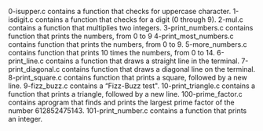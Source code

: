 0-isupper.c contains  a function that checks for uppercase character.
1-isdigit.c contains a function that checks for a digit (0 through 9).
2-mul.c contains a function that multiplies two integers.
3-print_numbers.c contains function that prints the numbers, from 0 to 9
4-print_most_numbers.c contains function that prints the numbers, from 0 to 9.
5-more_numbers.c contains function that prints 10 times the numbers, from 0 to 14.
6-print_line.c contains a function that draws a straight line in the terminal.
7-print_diagonal.c contains function that draws a diagonal line on the terminal.
8-print_square.c contains function that prints a square, followed by a new line.
9-fizz_buzz.c contains a “Fizz-Buzz test".
10-print_triangle.c contains a function that prints a triangle, followed by a new line.
100-prime_factor.c contains aprogram that finds and prints the largest prime factor of the number 612852475143.
101-print_number.c contains a function that prints an integer.
